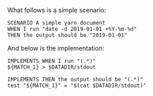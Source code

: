 What follows is a simple scenario:

    SCENARIO A simple yarn document
    WHEN I run "date -d 2019-01-01 +%Y-%m-%d"
    THEN the output should be "2019-01-01"

And below is the implementation:

    IMPLEMENTS WHEN I run "(.*)"
    ${MATCH_1} > $DATADIR/stdout

    IMPLEMENTS THEN the output should be "(.*)"
    test "${MATCH_1}" = "$(cat $DATADIR/stdout)"
